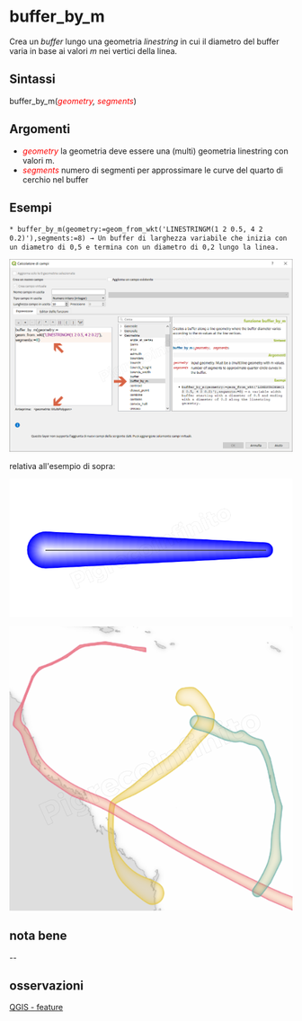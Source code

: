 # buffer_by_m

Crea un _buffer_ lungo una geometria _linestring_ in cui il diametro del buffer varia in base ai valori _m_ nei vertici della linea.

## Sintassi

buffer_by_m(_<span style="color:red;">geometry</span>, <span style="color:red;">segments</span>_)

## Argomenti

* _<span style="color:red;">geometry</span>_ la geometria deve essere una (multi) geometria linestring con valori m.
* _<span style="color:red;">segments</span>_ numero di segmenti per approssimare le curve del quarto di cerchio nel buffer


## Esempi

```
* buffer_by_m(geometry:=geom_from_wkt('LINESTRINGM(1 2 0.5, 4 2 0.2)'),segments:=8) → Un buffer di larghezza variabile che inizia con un diametro di 0,5 e termina con un diametro di 0,2 lungo la linea.
```

![](../../img/geometria/buffer_by_m/buffer_by_m1.png)

relativa all'esempio di sopra:

![](../../img/geometria/buffer_by_m/buffer_by_m2.png)

![](../../img/geometria/buffer_by_m/buffer_by_m3.png)

## nota bene

--

## osservazioni

[QGIS - feature](https://github.com/qgis/QGIS/pull/6882)
